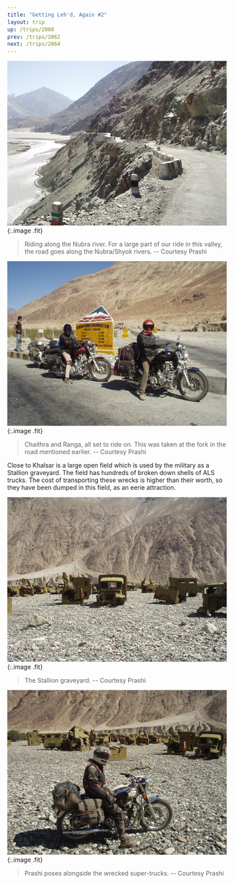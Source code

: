 ```yaml
---
title: "Getting Leh'd, Again #2"
layout: trip
up: /trips/2008
prev: /trips/2062
next: /trips/2064
---
```


![P2010132.JPG](/images/photos/P2010132.JPG 'P2010132.JPG'){:.image .fit}

>  Riding along the Nubra river. For a large part             of our ride in this valley, the road goes along the Nubra/Shyok             rivers. -- Courtesy Prashi 

![P2010133.JPG](/images/photos/P2010133.JPG 'P2010133.JPG'){:.image .fit}

>  Chaithra and Ranga, all set to ride on. This was             taken at the fork in the road mentioned earlier. -- Courtesy             Prashi 

Close to Khalsar is a large open field which is used by the             military as a Stallion graveyard. The field has hundreds of             broken down shells of ALS trucks. The cost of transporting these             wrecks is higher than their worth, so they have been dumped in             this field, as an eerie attraction.

![P2010136.JPG](/images/photos/P2010136.JPG 'P2010136.JPG'){:.image .fit}

>  The Stallion graveyard. -- Courtesy Prashi 

![P2010137.JPG](/images/photos/P2010137.JPG 'P2010137.JPG'){:.image .fit}

>  Prashi poses alongside the wrecked super-trucks.             -- Courtesy Prashi 



